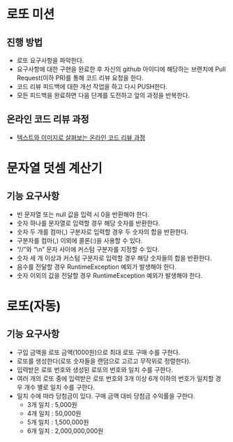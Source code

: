 # 로또 미션
## 진행 방법
* 로또 요구사항을 파악한다.
* 요구사항에 대한 구현을 완료한 후 자신의 github 아이디에 해당하는 브랜치에 Pull Request(이하 PR)를 통해 코드 리뷰 요청을 한다.
* 코드 리뷰 피드백에 대한 개선 작업을 하고 다시 PUSH한다.
* 모든 피드백을 완료하면 다음 단계를 도전하고 앞의 과정을 반복한다.

## 온라인 코드 리뷰 과정
* [텍스트와 이미지로 살펴보는 온라인 코드 리뷰 과정](https://github.com/next-step/nextstep-docs/tree/master/codereview)

# 문자열 덧셈 계산기
## 기능 요구사항
* 빈 문자열 또는 null 값을 입력 시 0을 반환해야 한다.
* 숫자 하나를 문자열로 입력할 경우 해당 숫자를 반환한다.
* 숫자 두 개를 컴마(,) 구분자로 입력할 경우 두 숫자의 합을 반환한다.
* 구분자를 컴마(,) 이외에 콜론(:)을 사용할 수 있다.
* “//”와 “\n” 문자 사이에 커스텀 구분자를 지정할 수 있다.
* 숫자 세 개 이상과 커스텀 구분자로 입력할 경우 해당 숫자들의 합을 반환한다.
* 음수를 전달할 경우 RuntimeException 예외가 발생해야 한다.
* 숫자 이외의 값을 전달할 경우 RuntimeException 예외가 발생해야 한다.

# 로또(자동)
## 기능 요구사항
* 구입 금액을 로또 금액(1000원)으로 최대 로또 구매 수를 구한다. 
* 로또를 생성한다(로또 숫자들을 랜덤으로 고르고 무작위로 정렬한다).
* 입력받은 로또 번호와 생성된 로또의 번호와 일치 수를 구한다.
* 여러 개의 로또 중에 입력받은 로또 번호와 3개 이상 6개 이하의 번호가 일치할 경우 개수 별로 일치 수를 구한다.
* 일치 수에 따라 당첨금이 있다. 구매 금액 대비 당첨금 수익률을 구한다.
    * 3개 일치 : 5,000원
    * 4개 일치 : 50,000원
    * 5개 일치 : 1,500,000원
    * 6개 일치 : 2,000,000,000원
